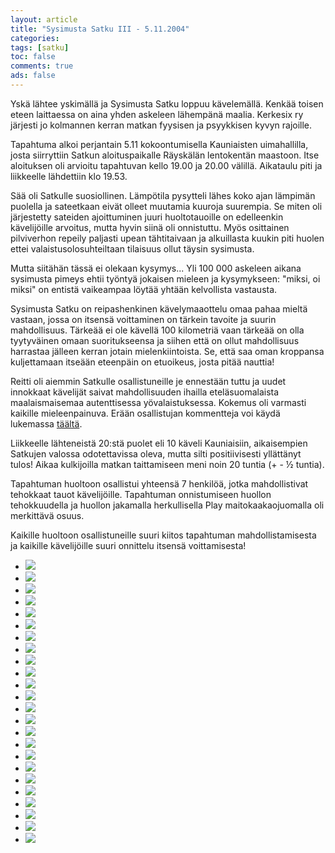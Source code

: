 ```yaml
--- 
layout: article 
title: "Sysimusta Satku III - 5.11.2004" 
categories: 
tags: [satku]
toc: false 
comments: true 
ads: false 
--- 
```


Yskä lähtee yskimällä ja Sysimusta Satku loppuu kävelemällä. Kenkää
toisen eteen laittaessa on aina yhden askeleen lähempänä maalia.
Kerkesix ry järjesti jo kolmannen kerran matkan fyysisen ja psyykkisen
kyvyn rajoille.

Tapahtuma alkoi perjantain 5.11 kokoontumisella Kauniaisten
uimahallilla, josta siirryttiin Satkun aloituspaikalle Räyskälän
lentokentän maastoon. Itse aloituksen oli arvioitu tapahtuvan kello
19.00 ja 20.00 välillä. Aikataulu piti ja liikkeelle lähdettiin klo
19.53.

Sää oli Satkulle suosiollinen. Lämpötila pysytteli lähes koko ajan
lämpimän puolella ja sateetkaan eivät olleet muutamia kuuroja suurempia.
Se miten oli järjestetty sateiden ajoittuminen juuri huoltotauoille on
edelleenkin kävelijöille arvoitus, mutta hyvin siinä oli onnistuttu.
Myös osittainen pilviverhon repeily paljasti upean tähtitaivaan ja
alkuillasta kuukin piti huolen ettei valaistusolosuhteiltaan tilaisuus
ollut täysin sysimusta.

Mutta siitähän tässä ei olekaan kysymys... Yli 100 000 askeleen aikana
sysimusta pimeys ehtii työntyä jokaisen mieleen ja kysymykseen: "miksi,
oi miksi" on entistä vaikeampaa löytää yhtään kelvollista vastausta.

Sysimusta Satku on reipashenkinen kävelymaaottelu omaa pahaa mieltä
vastaan, jossa on itsensä voittaminen on tärkein tavoite ja suurin
mahdollisuus. Tärkeää ei ole kävellä 100 kilometriä vaan tärkeää on olla
tyytyväinen omaan suoritukseensa ja siihen että on ollut mahdollisuus
harrastaa jälleen kerran jotain mielenkiintoista. Se, että saa oman
kroppansa kuljettamaan itseään eteenpäin on etuoikeus, josta pitää
nauttia!

Reitti oli aiemmin Satkulle osallistuneille je ennestään tuttu ja uudet
innokkaat kävelijät saivat mahdollisuuden ihailla eteläsuomalaista
maalaismaisemaa autenttisessa yövalaistuksessa. Kokemus oli varmasti
kaikille mieleenpainuva. Erään osallistujan kommentteja voi käydä
lukemassa
[täältä](http://www.hevoslaaksontalli.fi/ApoBlog/2004/11/07/sysimustan-satkun-jalkitunnelmia/).

Liikkeelle lähteneistä 20:stä puolet eli 10 käveli Kauniaisiin,
aikaisempien Satkujen valossa odotettavissa oleva, mutta silti
positiivisesti yllättänyt tulos! Aikaa kulkijoilla matkan taittamiseen
meni noin 20 tuntia (+ - ½ tuntia).

Tapahtuman huoltoon osallistui yhteensä 7 henkilöä, jotka mahdollistivat
tehokkaat tauot kävelijöille. Tapahtuman onnistumiseen huollon
tehokkuudella ja huollon jakamalla herkullisella Play
maitokaakaojuomalla oli merkittävä osuus.

Kaikille huoltoon osallistuneille suuri kiitos tapahtuman
mahdollistamisesta ja kaikille kävelijöille suuri onnittelu itsensä
voittamisesta!

<div class="image-gallery">

-   [![](/Media/Default/ImageGalleries/sysimusta-satku-3/Thumbnails/1.jpg)](/Media/Default/ImageGalleries/sysimusta-satku-3/1.jpg)
-   [![](/Media/Default/ImageGalleries/sysimusta-satku-3/Thumbnails/10.jpg)](/Media/Default/ImageGalleries/sysimusta-satku-3/10.jpg)
-   [![](/Media/Default/ImageGalleries/sysimusta-satku-3/Thumbnails/11.jpg)](/Media/Default/ImageGalleries/sysimusta-satku-3/11.jpg)
-   [![](/Media/Default/ImageGalleries/sysimusta-satku-3/Thumbnails/12.jpg)](/Media/Default/ImageGalleries/sysimusta-satku-3/12.jpg)
-   [![](/Media/Default/ImageGalleries/sysimusta-satku-3/Thumbnails/13.jpg)](/Media/Default/ImageGalleries/sysimusta-satku-3/13.jpg)
-   [![](/Media/Default/ImageGalleries/sysimusta-satku-3/Thumbnails/14.jpg)](/Media/Default/ImageGalleries/sysimusta-satku-3/14.jpg)
-   [![](/Media/Default/ImageGalleries/sysimusta-satku-3/Thumbnails/15.jpg)](/Media/Default/ImageGalleries/sysimusta-satku-3/15.jpg)
-   [![](/Media/Default/ImageGalleries/sysimusta-satku-3/Thumbnails/16.jpg)](/Media/Default/ImageGalleries/sysimusta-satku-3/16.jpg)
-   [![](/Media/Default/ImageGalleries/sysimusta-satku-3/Thumbnails/17.jpg)](/Media/Default/ImageGalleries/sysimusta-satku-3/17.jpg)
-   [![](/Media/Default/ImageGalleries/sysimusta-satku-3/Thumbnails/18.jpg)](/Media/Default/ImageGalleries/sysimusta-satku-3/18.jpg)
-   [![](/Media/Default/ImageGalleries/sysimusta-satku-3/Thumbnails/19.jpg)](/Media/Default/ImageGalleries/sysimusta-satku-3/19.jpg)
-   [![](/Media/Default/ImageGalleries/sysimusta-satku-3/Thumbnails/2.jpg)](/Media/Default/ImageGalleries/sysimusta-satku-3/2.jpg)
-   [![](/Media/Default/ImageGalleries/sysimusta-satku-3/Thumbnails/20.jpg)](/Media/Default/ImageGalleries/sysimusta-satku-3/20.jpg)
-   [![](/Media/Default/ImageGalleries/sysimusta-satku-3/Thumbnails/21.jpg)](/Media/Default/ImageGalleries/sysimusta-satku-3/21.jpg)
-   [![](/Media/Default/ImageGalleries/sysimusta-satku-3/Thumbnails/22.jpg)](/Media/Default/ImageGalleries/sysimusta-satku-3/22.jpg)
-   [![](/Media/Default/ImageGalleries/sysimusta-satku-3/Thumbnails/23.jpg)](/Media/Default/ImageGalleries/sysimusta-satku-3/23.jpg)
-   [![](/Media/Default/ImageGalleries/sysimusta-satku-3/Thumbnails/24.jpg)](/Media/Default/ImageGalleries/sysimusta-satku-3/24.jpg)
-   [![](/Media/Default/ImageGalleries/sysimusta-satku-3/Thumbnails/3.jpg)](/Media/Default/ImageGalleries/sysimusta-satku-3/3.jpg)
-   [![](/Media/Default/ImageGalleries/sysimusta-satku-3/Thumbnails/4.jpg)](/Media/Default/ImageGalleries/sysimusta-satku-3/4.jpg)
-   [![](/Media/Default/ImageGalleries/sysimusta-satku-3/Thumbnails/5.jpg)](/Media/Default/ImageGalleries/sysimusta-satku-3/5.jpg)
-   [![](/Media/Default/ImageGalleries/sysimusta-satku-3/Thumbnails/6.jpg)](/Media/Default/ImageGalleries/sysimusta-satku-3/6.jpg)
-   [![](/Media/Default/ImageGalleries/sysimusta-satku-3/Thumbnails/7.jpg)](/Media/Default/ImageGalleries/sysimusta-satku-3/7.jpg)
-   [![](/Media/Default/ImageGalleries/sysimusta-satku-3/Thumbnails/8.jpg)](/Media/Default/ImageGalleries/sysimusta-satku-3/8.jpg)
-   [![](/Media/Default/ImageGalleries/sysimusta-satku-3/Thumbnails/9.jpg)](/Media/Default/ImageGalleries/sysimusta-satku-3/9.jpg)

</div>
